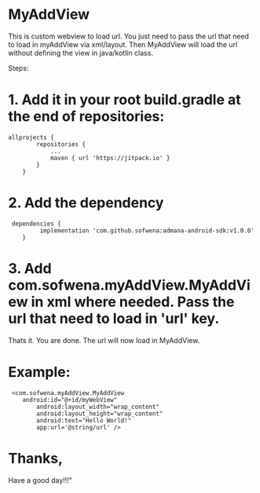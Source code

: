 # MyAddView

This is custom webview to load url. You just need to pass the url that need to load in myAddView via xml/layout. Then MyAddView will load the url without defining the view in java/kotlin class. 

Steps:
# 1. Add it in your root build.gradle at the end of repositories:

	allprojects {
			repositories {
				...
				maven { url 'https://jitpack.io' }
			}
		}
  
  
# 2. Add the dependency

  	 dependencies {
	      	 implementation 'com.github.sofwena:admana-android-sdk:v1.0.0'
		}
  
  
# 3. Add com.sofwena.myAddView.MyAddView in xml where needed. Pass the url that need to load in 'url' key.

Thats it. You are done. The url will now load in MyAddView. 

# Example:

	 <com.sofwena.myAddView.MyAddView
	 	android:id="@+id/myWebView"
        	android:layout_width="wrap_content"
        	android:layout_height="wrap_content"
        	android:text="Hello World!"
        	app:url='@string/url' />
        
	
# Thanks,
 Have a good day!!!"
  

